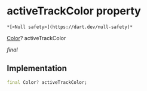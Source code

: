 


# activeTrackColor property




    *[<Null safety>](https://dart.dev/null-safety)*


[Color](https://api.flutter.dev/flutter/dart-ui/Color-class.html)? activeTrackColor
  
_final_






## Implementation

```dart
final Color? activeTrackColor;


```







